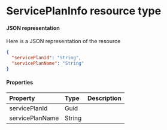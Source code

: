 # ServicePlanInfo resource type



#### JSON representation

Here is a JSON representation of the resource

<!-- {
  "blockType": "resource",
  "optionalProperties": [

  ],
  "@odata.type": "microsoft.graph.ServicePlanInfo"
}-->

```json
{
  "servicePlanId": "String",
  "servicePlanName": "String"
}

```
#### Properties
| Property	   | Type	|Description|
|:---------------|:--------|:----------|
|servicePlanId|Guid||
|servicePlanName|String||
